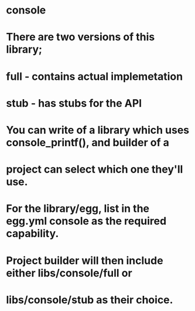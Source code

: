 # console
#
# There are two versions of this library;
#  full - contains actual implemetation
#  stub - has stubs for the API
#
# You can write of a library which uses console_printf(), and builder of a
# project can select which one they'll use.
# For the library/egg, list in the egg.yml console as the required capability.
# Project builder will then include either libs/console/full or
# libs/console/stub as their choice.
#
